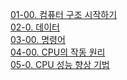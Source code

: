 [01-00. 컴퓨터 구조 시작하기](<01. 컴퓨터 구조 시작하기/01-00. 컴퓨터 구조 시작하기.md>)\
[02-0. 데이터](<02. 데이터/02-00. 데이터.md>)\
[03-00. 명령어](<03. 명령어/03-00. 명령어.md>)\
[04-00. CPU의 작동 원리](<04. CPU의 작동 원리/04-00. CPU의 작동 원리.md>)\
[05-0. CPU 성능 향상 기법](05.%20CPU%20성능%20향상%20기법/05-0.%20CPU%20성능%20향상%20기법.md)
